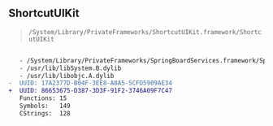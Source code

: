 ## ShortcutUIKit

> `/System/Library/PrivateFrameworks/ShortcutUIKit.framework/ShortcutUIKit`

```diff

   - /System/Library/PrivateFrameworks/SpringBoardServices.framework/SpringBoardServices
   - /usr/lib/libSystem.B.dylib
   - /usr/lib/libobjc.A.dylib
-  UUID: 17A2377D-B04F-3EE8-A8A5-5CFD5909AE34
+  UUID: 86653675-D387-3D3F-91F2-3746A09F7C47
   Functions: 15
   Symbols:   149
   CStrings:  128

```
